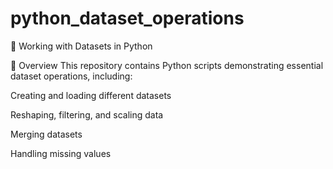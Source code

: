 # python_dataset_operations
📝 Working with Datasets in Python

📌 Overview
This repository contains Python scripts demonstrating essential dataset operations, including:

Creating and loading different datasets

Reshaping, filtering, and scaling data

Merging datasets

Handling missing values
